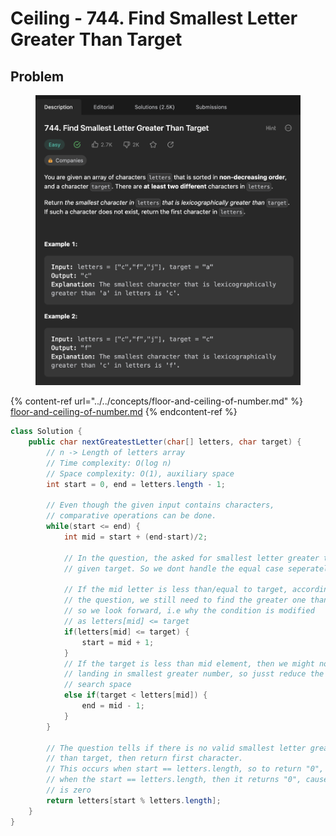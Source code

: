 # Ceiling - 744. Find Smallest Letter Greater Than Target

## Problem

<figure><img src="../../.gitbook/assets/image (14) (1).png" alt=""><figcaption></figcaption></figure>

{% content-ref url="../../concepts/floor-and-ceiling-of-number.md" %}
[floor-and-ceiling-of-number.md](../../concepts/floor-and-ceiling-of-number.md)
{% endcontent-ref %}

```java
class Solution {
    public char nextGreatestLetter(char[] letters, char target) {
        // n -> Length of letters array
        // Time complexity: O(log n)
        // Space complexity: O(1), auxiliary space
        int start = 0, end = letters.length - 1;

        // Even though the given input contains characters, 
        // comparative operations can be done.
        while(start <= end) {
            int mid = start + (end-start)/2;

            // In the question, the asked for smallest letter greater than 
            // given target. So we dont handle the equal case seperately.

            // If the mid letter is less than/equal to target, according to 
            // the question, we still need to find the greater one than target
            // so we look forward, i.e why the condition is modified
            // as letters[mid] <= target
            if(letters[mid] <= target) {
                start = mid + 1;
            } 
            // If the target is less than mid element, then we might not be 
            // landing in smallest greater number, so jusst reduce the 
            // search space
            else if(target < letters[mid]) {
                end = mid - 1;
            } 
        }

        // The question tells if there is no valid smallest letter greater
        // than target, then return first character.
        // This occurs when start == letters.length, so to return "0",
        // when the start == letters.length, then it returns "0", cause reminder
        // is zero
        return letters[start % letters.length];
    }
}
```
